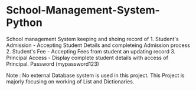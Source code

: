 # School-Management-System-Python

School management System keeping and shoing record of 
    1. Student's Admission - Accepting Student Details and completeing Admission process
    2. Student's Fee - Accepting Fees from student an updating record
    3. Principal Access - Display complete student details with access of Principal. Password (mypassword123) 

Note :  No external Database system is used in this project. This Project is majorly focusing on working of List and Dictionaries.
